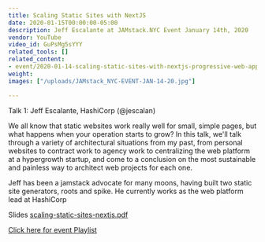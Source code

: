 ```yaml
---
title: Scaling Static Sites with NextJS
date: 2020-01-15T00:00:00-05:00
description: Jeff Escalante at JAMstack.NYC Event January 14th, 2020
vendor: YouTube
video_id: GuPsMg5sYYY
related_tools: []
related_content:
- event/2020-01-14-scaling-static-sites-with-nextjs-progressive-web-apps-with-11ty.md
weight: 
images: ["/uploads/JAMstack_NYC-EVENT-JAN-14-20.jpg"]

---
```

Talk 1: Jeff Escalante, HashiCorp (@jescalan)  
  
We all know that static websites work really well for small, simple pages, but what happens when your operation starts to grow? In this talk, we'll talk through a variety of architectural situations from my past, from personal websites to contract work to agency work to centralizing the web platform at a hypergrowth startup, and come to a conclusion on the most sustainable and painless way to architect web projects for each one.  
  
Jeff has been a jamstack advocate for many moons, having built two static site generators, roots and spike. He currently works as the web platform lead at HashiCorp

Slides [scaling-static-sites-nextjs.pdf](/uploads/scaling-static-sites-nextjs.pdf "scaling-static-sites-nextjs.pdf")

[Click here for event Playlist](https://www.youtube.com/playlist?list=PLHSBYD3ClyvMyktm5VhxwVruTiw2QOcHO "JAMstack on Youtube")